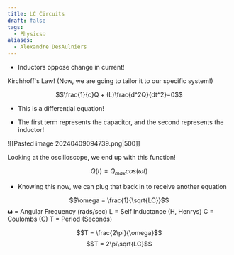 ```yaml
---
title: LC Circuits
draft: false
tags:
  - Physics💡
aliases:
  - Alexandre DesAulniers
---
```



- Inductors oppose change in current!

Kirchhoff's Law!  (Now, we are going to tailor it to our specific system!)

$$\frac{1}{c}Q + (L)\frac{d^2Q}{dt^2}=0$$
- This is a differential equation! 

- The first term represents the capacitor, and the second represents the inductor! 

![[Pasted image 20240409094739.png|500]]

Looking at the oscilloscope, we end up with this function!

$$Q(t) = Q_{max}cos(\omega t)$$
- Knowing this now, we can plug that back in to receive another equation

$$\omega = \frac{1}{\sqrt{LC}}$$
**ω** = Angular Frequency (rads/sec)
L =  Self Inductance (H, Henrys) 
C = Coulombs (C)
T = Period (Seconds)

$$T = \frac{2\pi}{\omega}$$
$$T = 2\pi\sqrt{LC}$$
